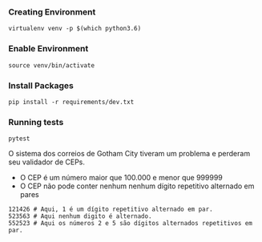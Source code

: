 ### Creating Environment
`virtualenv venv -p $(which python3.6)`

### Enable Environment
`source venv/bin/activate`

### Install Packages
`pip install -r requirements/dev.txt`

### Running tests
`pytest`

O sistema dos correios de Gotham City tiveram um problema e perderam seu validador de CEPs.

- O CEP é um número maior que 100.000 e menor que 999999
- O CEP não pode conter nenhum nenhum dígito repetitivo alternado em pares

```
121426 # Aqui, 1 é um dígito repetitivo alternado em par.
523563 # Aqui nenhum digito é alternado.
552523 # Aqui os números 2 e 5 são dígitos alternados repetitivos em par.
```